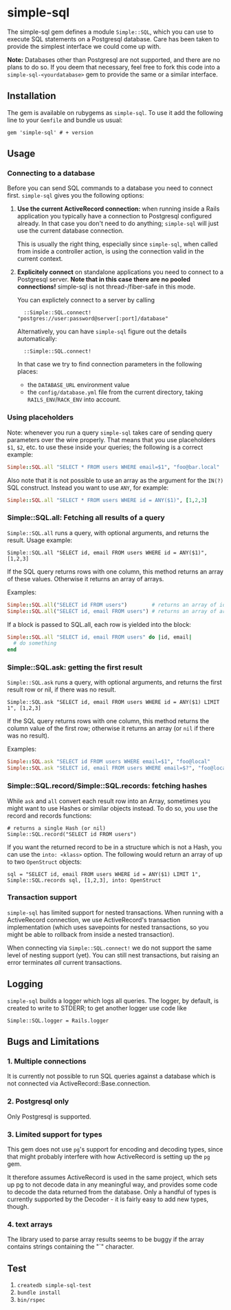 # simple-sql

The simple-sql gem defines a module `Simple::SQL`, which you can use to execute
SQL statements on a Postgresql database. Care has been taken to provide the 
simplest interface we could come up with.

**Note:** Databases other than Postgresql are not supported, and there are no
plans to do so. If you deem that necessary, feel free to fork this code into a
`simple-sql-<yourdatabase>` gem to provide the same or a similar interface.

## Installation

The gem is available on rubygems as `simple-sql`. To use it add the following
line to your `Gemfile` and bundle us usual:

    gem 'simple-sql' # + version

## Usage

### Connecting to a database

Before you can send SQL commands to a database you need to connect first. `simple-sql`
gives you the following options:

1. **Use the current ActiveRecord connection:** when running inside a Rails application
   you typically have a connection to Postgresql configured already. In that case you
   don't need to do anything; `simple-sql` will just use the current database connection.
   
   This is usually the right thing, especially since `simple-sql`, when called from inside
   a controller action, is using the connection valid in the current context.

2. **Explicitely connect** on standalone applications you need to connect to a Postgresql
   server. **Note that in this case there are no pooled connections!** simple-sql is not
   thread-/fiber-safe in this mode.

   You can explictely connect to a server by calling

         ::Simple::SQL.connect! "postgres://user:password@server[:port]/database"

   Alternatively, you can have `simple-sql` figure out the details automatically:

         ::Simple::SQL.connect!

   In that case we try to find connection parameters in the following places:
   
   - the `DATABASE_URL` environment value
   - the `config/database.yml` file from the current directory, taking `RAILS_ENV`/`RACK_ENV` into account.

### Using placeholders

Note: whenever you run a query `simple-sql` takes care of sending query parameters over the wire properly. That means that you use placeholders `$1`, `$2`, etc. to use these inside your queries; the following is a correct example:

```ruby
Simple::SQL.all "SELECT * FROM users WHERE email=$1", "foo@bar.local"
```

Also note that it is not possible to use an array as the argument for the `IN(?)` SQL construct. Instead you want to use `ANY`, for example:

```ruby
Simple::SQL.all "SELECT * FROM users WHERE id = ANY($1)", [1,2,3]
```

### Simple::SQL.all: Fetching all results of a query

`Simple::SQL.all` runs a query, with optional arguments, and returns the result. Usage example:

    Simple::SQL.all "SELECT id, email FROM users WHERE id = ANY($1)", [1,2,3]

If the SQL query returns rows with one column, this method returns an array of these values.
Otherwise it returns an array of arrays.

Examples:

```ruby
Simple::SQL.all("SELECT id FROM users")        # returns an array of id values, but
Simple::SQL.all("SELECT id, email FROM users") # returns an array of arrays `[ <id>, <email> ]`.
```

If a block is passed to SQL.all, each row is yielded into the block:

```ruby
Simple::SQL.all "SELECT id, email FROM users" do |id, email|
  # do something
end
```

### Simple::SQL.ask:  getting the first result

`Simple::SQL.ask` runs a query, with optional arguments, and returns the first result row or nil, if there was no result.

    Simple::SQL.ask "SELECT id, email FROM users WHERE id = ANY($1) LIMIT 1", [1,2,3]

If the SQL query returns rows with one column, this method returns the column value of the first row; otherwise it returns an array (or `nil` if there was no result).

Examples:

```ruby
Simple::SQL.ask "SELECT id FROM users WHERE email=$1", "foo@local"         # returns a number (or `nil`) and
Simple::SQL.ask "SELECT id, email FROM users WHERE email=$?", "foo@local"  # returns an array `[ <id>, <email> ]` (or `nil`)
```

### Simple::SQL.record/Simple::SQL.records:  fetching hashes

While `ask` and `all` convert each result row into an Array, sometimes you might want
to use Hashes or similar objects instead. To do so, you use the record and records functions:

    # returns a single Hash (or nil)
    Simple::SQL.record("SELECT id FROM users") 

If you want the returned record to be in a structure which is not a Hash, you can use
the `into: <klass>` option. The following would return an array of up to two `OpenStruct`
objects:

    sql = "SELECT id, email FROM users WHERE id = ANY($1) LIMIT 1", 
    Simple::SQL.records sql, [1,2,3], into: OpenStruct

### Transaction support

`simple-sql` has limited support for nested transactions. When running with a ActiveRecord
connection, we use ActiveRecord's transaction implementation (which uses savepoints for nested
transactions, so you might be able to rollback from inside a nested transaction).

When connecting via `Simple::SQL.connect!` we do not support the same level of nesting support (yet). You can still nest transactions, but raising an error terminates *all* current transactions. 

## Logging

`simple-sql` builds a logger which logs all queries. The logger, by default, is
created to write to STDERR; to get another logger use code like

    Simple::SQL.logger = Rails.logger

## Bugs and Limitations

### 1. Multiple connections

It is currently not possible to run SQL queries against a database which is not
connected via ActiveRecord::Base.connection.

### 2. Postgresql only

Only Postgresql is supported.

### 3. Limited support for types

This gem does not use `pg`'s support for encoding and decoding types, since
that might probably interfere with how ActiveRecord is setting up the `pg`
gem.

It therefore assumes ActiveRecord is used in the same project, which sets up
pg to not decode data in any meaningful way, and provides some code to decode
the data returned from the database. Only a handful of types is currently
supported by the Decoder - it is fairly easy to add new types, though.

### 4. text arrays

The library used to parse array results seems to be buggy if the array contains
strings containing the "`" character.

## Test

1. `createdb simple-sql-test`
2. `bundle install`
3. `bin/rspec`
